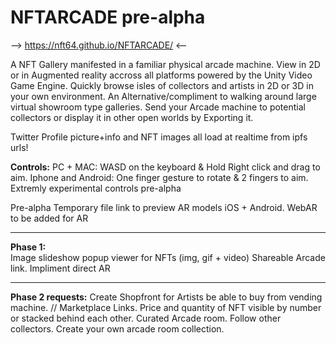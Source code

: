 # NFTARCADE  pre-alpha
--> https://nft64.github.io/NFTARCADE/  <--

A NFT Gallery manifested in a familiar physical arcade machine.
View in 2D or in Augmented reality accross all platforms powered by the Unity Video Game Engine.
Quickly browse isles of collectors and artists in 2D or 3D in your own environment.  An Alternative/compliment to walking around large virtual showroom type galleries.  Send your Arcade machine to potential collectors or display it in other open worlds by Exporting it.

Twitter Profile picture+info and NFT images all load at realtime from ipfs urls!

**Controls:** 
PC + MAC:  WASD on the keyboard & Hold Right click and drag to aim.
Iphone and Android: One finger gesture to rotate & 2 fingers to aim. Extremly experimental controls pre-alpha

Pre-alpha Temporary file link to preview AR models iOS + Android. WebAR to be added for AR

---------------
**Phase 1:**  
Image slideshow popup viewer for NFTs  (img, gif + video)
Shareable Arcade link.
Impliment direct AR

---------------
**Phase 2 requests:**
Create Shopfront for Artists be able to buy from vending machine. 
//
Marketplace Links.
Price and quantity of NFT visible by number or stacked behind each other.
Curated Arcade room.
Follow other collectors.
Create your own arcade room collection.
